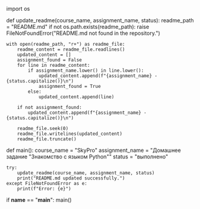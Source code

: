 import os

def update_readme(course_name, assignment_name, status):
    readme_path = "README.md"
    if not os.path.exists(readme_path):
        raise FileNotFoundError("README.md not found in the repository.")
    
    with open(readme_path, "r+") as readme_file:
        readme_content = readme_file.readlines()
        updated_content = []
        assignment_found = False
        for line in readme_content:
            if assignment_name.lower() in line.lower():
                updated_content.append(f"{assignment_name} - {status.capitalize()}\n")
                assignment_found = True
            else:
                updated_content.append(line)
        
        if not assignment_found:
            updated_content.append(f"{assignment_name} - {status.capitalize()}\n")
        
        readme_file.seek(0)
        readme_file.writelines(updated_content)
        readme_file.truncate()

def main():
    course_name = "SkyPro"
    assignment_name = "Домашнее задание \"Знакомство с языком Python\""
    status = "выполнено"
    
    try:
        update_readme(course_name, assignment_name, status)
        print("README.md updated successfully.")
    except FileNotFoundError as e:
        print(f"Error: {e}")

if __name__ == "__main__":
    main()
